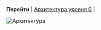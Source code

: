 **Перейти** | [Архитектура уровня 0](/docs/Romashka.doc.lvl_0_Tech_Architecture) |

![Архитектура](@context/Romashka.Clusters.Prod)
